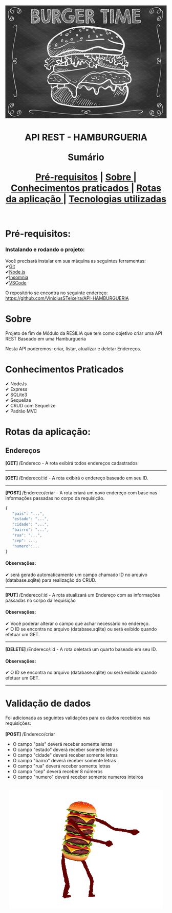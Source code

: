 <br />
<p align="center">
    <img src="./readme/hamburguer.jpg" alt="hamburguer" width="800">

  <h1 align="center">API REST - HAMBURGUERIA</h>
 <br/>
  <p align="center">Sumário<p align="center">
  <a href="#pré-requisitos">Pré-requisitos</a> |
  <a href="#sobre"> Sobre </a> |
  <a href="#conhecimentos-praticados"> Conhecimentos praticados </a> |
  <a href="#rotas-da-aplicação"> Rotas da aplicação </a> |
  <a href="#tecnologias-utilizadas"> Tecnologias utilizadas </a>      
       <br />
    <br />
  </p>
</p>

# Pré-requisitos:

### Instalando e rodando o projeto:

Você precisará instalar em sua máquina as seguintes ferramentas: <br>
✔[Git](https://git-scm.com) <br>
✔[Node.js](https://nodejs.org/en/) <br>
✔[Insomnia](https://insomnia.rest/download) <br>
✔[VSCode](https://code.visualstudio.com/) <br>

O repositório se encontra no seguinte endereço: https://github.com/ViniciusSTeixeira/API-HAMBURGUERIA

# Sobre

Projeto de fim de Módulo da RESILIA que tem como objetivo criar uma API REST Baseado em uma Hamburgueria

Nesta API poderemos: criar, listar, atualizar e deletar Endereços.

# Conhecimentos Praticados

✔ NodeJs <br>
✔ Express <br>
✔ SQLite3 <br>
✔ Sequelize <br>
✔ CRUD com Sequelize <br>
✔ Padrão MVC

# Rotas da aplicação:

## Endereços

<b>[GET] </b> /Endereco - A rota exibirá todos endereços cadastrados<br>

________________________________________________________________________________________________________________

<b>[GET] </b> /Endereco/:id - A rota exibirá o endereço baseado em seu ID.<br>

________________________________________________________________________________________________________________

<b>[POST] </b> /Endereco/criar - A rota criará um novo endereço com base nas informações passadas no corpo da requisição.<br>

```javascript
{
   "pais": "...",
   "estado": "...",
   "cidade": "...",
   "bairro": "...",
   "rua": "...",
   "cep": ...,
   "numero":...
}
```

<h4>Observações:</h4>
 ✔ será gerado automaticamente um campo chamado ID no arquivo (database.sqlite) para realização do CRUD.

________________________________________________________________________________________________________________

<b>[PUT] </b> /Endereco/:id - A rota atualizará um Endereço com as informações passadas no corpo da requisição<br>

<h4>Observações:</h4>
 ✔ Você poderar alterar o campo que achar necessário no endereço.<br>
 ✔ O ID se encontra no arquivo (database.sqlite) ou será exibido quando efetuar um GET.

________________________________________________________________________________________________________________

<b>[DELETE] </b> /Endereco/:id - A rota deletará um quarto baseado em seu ID.<br>

<h4>Observações:</h4>
 ✔ O ID se encontra no arquivo (database.sqlite) ou será exibido quando efetuar um GET.

________________________________________________________________________________________________________________

# Validação de dados

Foi adicionada as seguintes validações para os dados recebidos nas requisições: <br><br>
<b>[POST] </b> /Endereco/criar <br>

- O campo "pais" deverá receber somente letras <br>
- O campo "estado" deverá receber somente letras<br>
- O campo "cidade" deverá receber somente letras<br>
- O campo "bairro" deverá receber somente letras<br>
- O campo "rua" deverá receber somente letras<br>
- O campo "cep" deverá receber 8 números<br>
- O campo "numero" deverá receber somente numeros inteiros<br><br>

<p align="center"><img src="./readme/burger-dance.gif" alt="hamburger-dance-Gif" width=""></p>
